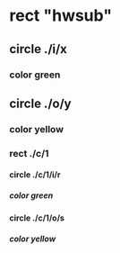 # rect "hwsub"
## circle ./i/x
### color green
## circle ./o/y
### color yellow
### rect ./c/1
#### circle ./c/1/i/r
##### color green
#### circle ./c/1/o/s
##### color yellow

